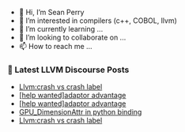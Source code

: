 - 👋 Hi, I’m Sean Perry
- 👀 I’m interested in compilers (c++, COBOL, llvm)
- 🌱 I’m currently learning ...
- 💞️ I’m looking to collaborate on ...
- 📫 How to reach me ...

<!---
s66perry/s66perry is a ✨ special ✨ repository because its `README.md` (this file) appears on your GitHub profile.
You can click the Preview link to take a look at your changes.
--->
### 📕 Latest LLVM Discourse Posts

<!-- DISCOURSE-LLVM:START -->
- [Llvm:crash vs crash label](https://discourse.llvm.org/t/llvm-crash-vs-crash-label/64818#post_12)
- [[help wanted]adaptor advantage](https://discourse.llvm.org/t/help-wanted-adaptor-advantage/65556#post_3)
- [[help wanted]adaptor advantage](https://discourse.llvm.org/t/help-wanted-adaptor-advantage/65556#post_2)
- [GPU_DimensionAttr in python binding](https://discourse.llvm.org/t/gpu-dimensionattr-in-python-binding/65553#post_2)
- [Llvm:crash vs crash label](https://discourse.llvm.org/t/llvm-crash-vs-crash-label/64818#post_11)
<!-- DISCOURSE-LLVM:END -->
